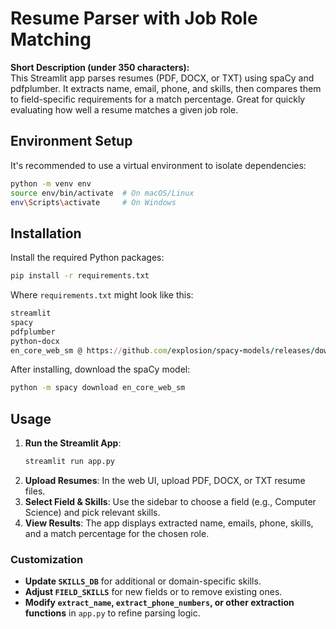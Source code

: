 # Resume Parser with Job Role Matching

**Short Description (under 350 characters):**  
This Streamlit app parses resumes (PDF, DOCX, or TXT) using spaCy and pdfplumber. It extracts name, email, phone, and skills, then compares them to field-specific requirements for a match percentage. Great for quickly evaluating how well a resume matches a given job role.

## Environment Setup

It's recommended to use a virtual environment to isolate dependencies:

```bash
python -m venv env
source env/bin/activate  # On macOS/Linux
env\Scripts\activate     # On Windows
```
## Installation

Install the required Python packages:

```bash
pip install -r requirements.txt
```

Where `requirements.txt` might look like this:

```ruby
streamlit
spacy
pdfplumber
python-docx
en_core_web_sm @ https://github.com/explosion/spacy-models/releases/download/en_core_web_sm-3.5.0/en_core_web_sm-3.5.0.tar.gz
```
After installing, download the spaCy model:

```bash
python -m spacy download en_core_web_sm
```

## Usage

1. **Run the Streamlit App**:
   ```bash
   streamlit run app.py
   ```
2. **Upload Resumes**: In the web UI, upload PDF, DOCX, or TXT resume files.
3. **Select Field & Skills**: Use the sidebar to choose a field (e.g., Computer Science) and pick relevant skills.
4. **View Results**: The app displays extracted name, emails, phone, skills, and a match percentage for the chosen role.

### Customization
- **Update `SKILLS_DB`** for additional or domain-specific skills.
- **Adjust `FIELD_SKILLS`** for new fields or to remove existing ones.
- **Modify `extract_name`, `extract_phone_numbers`, or other extraction functions** in `app.py` to refine parsing logic.
